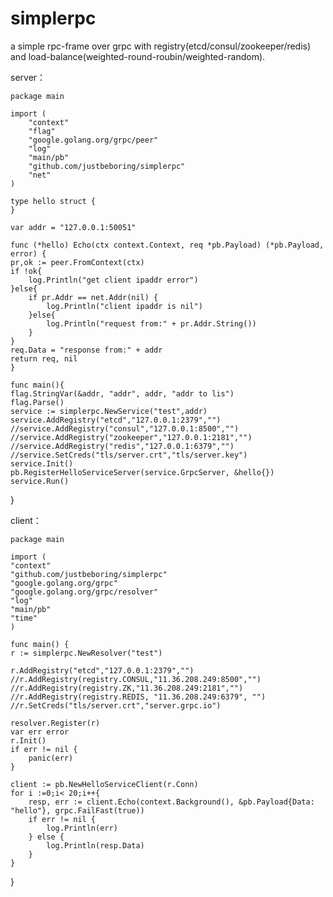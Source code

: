 # simplerpc
a simple rpc-frame over grpc with registry(etcd/consul/zookeeper/redis) and load-balance(weighted-round-roubin/weighted-random).

server：

	package main

	import (
		"context"
		"flag"
		"google.golang.org/grpc/peer"
		"log"
		"main/pb"
		"github.com/justbeboring/simplerpc"
		"net"
	)

	type hello struct {
	}

	var addr = "127.0.0.1:50051"

	func (*hello) Echo(ctx context.Context, req *pb.Payload) (*pb.Payload, error) {
	pr,ok := peer.FromContext(ctx)
	if !ok{
		log.Println("get client ipaddr error")
	}else{
		if pr.Addr == net.Addr(nil) {
			log.Println("client ipaddr is nil")
		}else{
			log.Println("request from:" + pr.Addr.String())
		}
	}
	req.Data = "response from:" + addr
	return req, nil
	}

	func main(){
	flag.StringVar(&addr, "addr", addr, "addr to lis")
	flag.Parse()
	service := simplerpc.NewService("test",addr)
	service.AddRegistry("etcd","127.0.0.1:2379","")
	//service.AddRegistry("consul","127.0.0.1:8500","")
	//service.AddRegistry("zookeeper","127.0.0.1:2181","")
	//service.AddRegistry("redis","127.0.0.1:6379","")
	//service.SetCreds("tls/server.crt","tls/server.key")
	service.Init()
	pb.RegisterHelloServiceServer(service.GrpcServer, &hello{})
	service.Run()
}

client：

	package main

	import (
	"context"
	"github.com/justbeboring/simplerpc"
	"google.golang.org/grpc"
	"google.golang.org/grpc/resolver"
	"log"
	"main/pb"
	"time"
	)

	func main() {
	r := simplerpc.NewResolver("test")

	r.AddRegistry("etcd","127.0.0.1:2379","")
	//r.AddRegistry(registry.CONSUL,"11.36.208.249:8500","")
	//r.AddRegistry(registry.ZK,"11.36.208.249:2181","")
	//r.AddRegistry(registry.REDIS, "11.36.208.249:6379", "")
	//r.SetCreds("tls/server.crt","server.grpc.io")

	resolver.Register(r)
	var err error
	r.Init()
	if err != nil {
		panic(err)
	}

	client := pb.NewHelloServiceClient(r.Conn)
	for i :=0;i< 20;i++{
		resp, err := client.Echo(context.Background(), &pb.Payload{Data: "hello"}, grpc.FailFast(true))
		if err != nil {
			log.Println(err)
		} else {
			log.Println(resp.Data)
		}
	}
}

